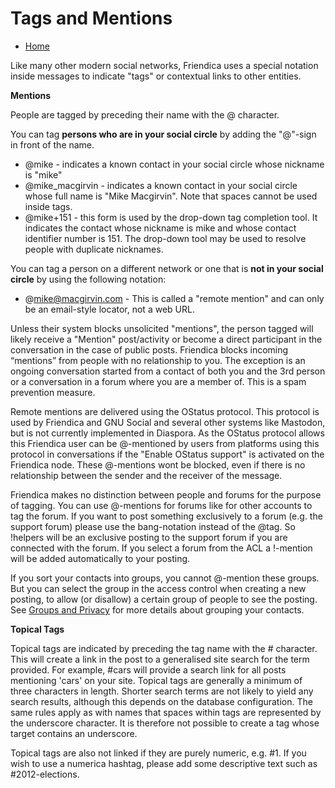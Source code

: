 Tags and Mentions
=================


* [Home](help)


Like many other modern social networks, Friendica uses a special notation inside messages to indicate "tags" or contextual links to other entities.

**Mentions**

People are tagged by preceding their name with the @ character.

You can tag **persons who are in your social circle** by adding the "@"-sign in front of the name.

* @mike - indicates a known contact in your social circle whose nickname is "mike"
* @mike_macgirvin - indicates a known contact in your social circle whose  full name is "Mike Macgirvin". Note that spaces cannot be used inside tags.
* @mike+151 - this form is used by the drop-down tag completion tool. It indicates the contact whose nickname is mike and whose contact identifier number is 151. The drop-down tool may be used to resolve people with duplicate nicknames. 

You can tag a person on a different network or one that is **not in your social circle** by using the following notation:

* @mike@macgirvin.com - This is called a "remote mention" and can only be an email-style locator, not a web URL.

Unless their system blocks unsolicited "mentions", the person tagged will likely receive a "Mention" post/activity or become a direct participant in the conversation in the case of public posts.
Friendica blocks incoming “mentions” from people with no relationship to you.
The exception is an ongoing conversation started from a contact of both you and the 3rd person or a conversation in a forum where you are a member of.
This is a spam prevention measure.

Remote mentions are delivered using the OStatus protocol.
This protocol is used by Friendica and GNU Social and several other systems like Mastodon, but is not currently implemented in Diaspora.
As the OStatus protocol allows this Friendica user can be @-mentioned by users from platforms using this protocol in conversations if the "Enable OStatus support" is activated on the Friendica node.
These @-mentions wont be blocked, even if there is no relationship between the sender and the receiver of the message.

Friendica makes no distinction between people and forums for the purpose of tagging.
You can use @-mentions for forums like for other accounts to tag the forum.
If you want to post something exclusively to a forum (e.g. the support forum) please use the bang-notation instead of  the @tag.
So !helpers will be an exclusive posting to the support forum if you are connected with the forum.
If you select a forum from the ACL a !-mention will be added automatically to your posting.

If you sort your contacts into groups, you cannot @-mention these groups.
But you can select the group in the access control when creating a new posting, to allow (or disallow) a certain group of people to see the posting.
See [Groups and Privacy](help/Groups-and-Privacy) for more details about grouping your contacts.

**Topical Tags**

Topical tags are indicated by preceding the tag name with the  # character.
This will create a link in the post to a generalised site search for the term provided.
For example, #cars will provide a search link for all posts mentioning 'cars' on your site.
Topical tags are generally a minimum of three characters in length.
Shorter search terms are not likely to yield any search results, although this depends on the database configuration.
The same rules apply as with names that spaces within tags are represented by the underscore character.
It is therefore not possible to create a tag whose target contains an underscore.

Topical tags are also not linked if they are purely numeric, e.g. #1.
If you wish to use a numerica hashtag, please add some descriptive text such as #2012-elections.


